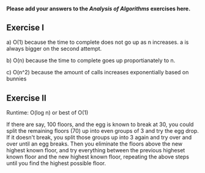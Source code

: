 #### Please add your answers to the **_Analysis of Algorithms_** exercises here.

## Exercise I

a)
O(1) because the time to complete does not go up as n increases. a is always bigger on the second attempt.

b)
O(n) because the time to complete goes up proportianately to n.

c)
O(n^2) because the amount of calls increases exponentially based on bunnies

## Exercise II

Runtime: O(log n) or best of O(1)

If there are say, 100 floors, and the egg is known to break at 30, you could split the remaining floors (70) up into even groups of 3 and try the egg drop. If it doesn't break, you split those groups up into 3 again and try over and over until an egg breaks. Then you eliminate the floors above the new highest known floor, and try everything between the previous higheset known floor and the new highest known floor, repeating the above steps until you find the highest possible floor.
